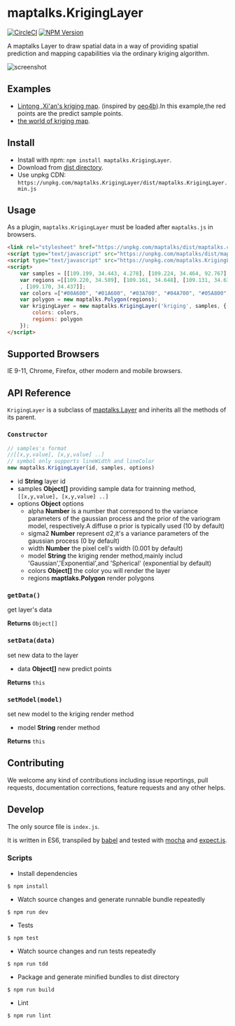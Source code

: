 # maptalks.KrigingLayer

[![CircleCI](https://circleci.com/gh/maptalks/maptalks.KrigingLayer/tree/master.svg?style=shield)](https://circleci.com/gh/maptalks/maptalks.KrigingLayer)
[![NPM Version](https://img.shields.io/npm/v/maptalks.KrigingLayer.svg)](https://github.com/maptalks/maptalks.KrigingLayer)

A maptalks Layer to draw spatial data in a way of providing spatial prediction and mapping capabilities via the ordinary kriging algorithm.

![screenshot](https://liubgithub.github.io/archives/kriging/screenshot.png)

## Examples

* [Lintong ,Xi'an's kriging map](https://liubgithub.github.io/archives/kriging/). (inspired by [oeo4b](https://github.com/oeo4b/kriging.js)).In this example,the red points are the predict sample points.
* [the world of kriging map](http://oeo4b.github.io).

## Install
  
* Install with npm: ```npm install maptalks.KrigingLayer```. 
* Download from [dist directory](https://github.com/liubgithub/maptalks.KrigingLayer/tree/master/dist).
* Use unpkg CDN: ```https://unpkg.com/maptalks.KrigingLayer/dist/maptalks.KrigingLayer.min.js```

## Usage

As a plugin, ```maptalks.KrigingLayer``` must be loaded after ```maptalks.js``` in browsers.
```html
<link rel="stylesheet" href="https://unpkg.com/maptalks/dist/maptalks.css">
<script type="text/javascript" src="https://unpkg.com/maptalks/dist/maptalks.min.js"></script>
<script type="text/javascript" src="https://unpkg.com/maptalks.KrigingLayer/dist/maptalks.KrigingLayer.min.js"></script>
<script>
    var samples = [[109.199, 34.443, 4.278], [109.224, 34.464, 92.767], [109.271, 34.464, 45.834], [109.322, 34.447, 5.220]];
    var regions =[[109.220, 34.589], [109.161, 34.648], [109.131, 34.631], [109.156, 34.526]
    , [109.170, 34.437]];
    var colors =["#00A600", "#01A600", "#03A700", "#04A700", "#05A800", "#07A800"];
    var polygon = new maptalks.Polygon(regions);
    var krigingLayer = new maptalks.KrigingLayer('kriging', samples, {
        colors: colors,
        regions: polygon
    });
</script>
```
## Supported Browsers

IE 9-11, Chrome, Firefox, other modern and mobile browsers.

## API Reference

```KrigingLayer``` is a subclass of [maptalks.Layer](http://maptalks.org/api.maptalks.org/master/Layer.html) and inherits all the methods of its parent.

### `Constructor`

```javascript
// samples's format
//[[x,y,value], [x,y,value] ..]
// symbol only supports lineWidth and lineColor
new maptalks.KrigingLayer(id, samples, options)
```

* id **String** layer id
* samples **Object[]** providing sample data for trainning method, `[[x,y,value], [x,y,value] ..]`
* options **Object** options
    * alpha **Number** is a number that correspond to the variance parameters of the gaussian process and the prior of the variogram model, respectively.A diffuse α prior is typically used (10 by default)
    * sigma2 **Number** represent σ2,it's a variance parameters of the gaussian process  (0 by default)
    * width **Number** the pixel cell's width (0.001 by default)
    * model **String** the kriging render method,mainly includ 'Gaussian','Exponential',and 'Spherical' (exponential by default)
    * colors **Object[]** the color you will render the layer
    * regions **maptlaks.Polygon** render polygons

### `getData()`

get layer's data

**Returns** `Object[]`

### `setData(data)`

set new data to the layer

* data **Object[]** new predict points

**Returns** `this`

### `setModel(model)`

set new model to the kriging render method

* model **String** render method

**Returns** `this`


## Contributing

We welcome any kind of contributions including issue reportings, pull requests, documentation corrections, feature requests and any other helps.

## Develop

The only source file is ```index.js```.

It is written in ES6, transpiled by [babel](https://babeljs.io/) and tested with [mocha](https://mochajs.org) and [expect.js](https://github.com/Automattic/expect.js).

### Scripts

* Install dependencies
```shell
$ npm install
```

* Watch source changes and generate runnable bundle repeatedly
```shell
$ npm run dev
```

* Tests
```shell
$ npm test
```

* Watch source changes and run tests repeatedly
```shell
$ npm run tdd
```

* Package and generate minified bundles to dist directory
```shell
$ npm run build
```

* Lint
```shell
$ npm run lint
```
